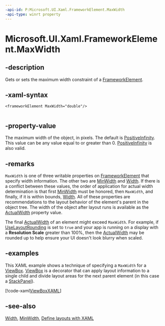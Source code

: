 ```yaml
---
-api-id: P:Microsoft.UI.Xaml.FrameworkElement.MaxWidth
-api-type: winrt property
---
```


<!-- Property syntax
public double MaxWidth { get;  set; }
-->

# Microsoft.UI.Xaml.FrameworkElement.MaxWidth

## -description

Gets or sets the maximum width constraint of a [FrameworkElement](frameworkelement.md).

## -xaml-syntax

```xaml
<frameworkElement MaxWidth="double"/>
 
```

## -property-value

The maximum width of the object, in pixels. The default is [PositiveInfinity](/dotnet/api/system.double.positiveinfinity). This value can be any value equal to or greater than 0. [PositiveInfinity](/dotnet/api/system.double.positiveinfinity) is also valid.

## -remarks

`MaxWidth` is one of three writable properties on [FrameworkElement](frameworkelement.md) that specify width information. The other two are [MinWidth](frameworkelement_minwidth.md) and [Width](frameworkelement_width.md). If there is a conflict between these values, the order of application for actual width determination is that first [MinWidth](frameworkelement_minwidth.md) must be honored, then `MaxWidth`, and finally, if it is within bounds, [Width](frameworkelement_width.md). All of these properties are recommendations to the layout behavior of the element's parent in the object tree. The width of the object after layout runs is available as the [ActualWidth](frameworkelement_actualwidth.md) property value.

The final [ActualWidth](frameworkelement_actualwidth.md) of an element might exceed `MaxWidth`. For example, if [UseLayoutRounding](uielement_uselayoutrounding.md) is set to `true` and your app is running on a display with a **Resolution Scale** greater than 100%, then the [ActualWidth](frameworkelement_actualwidth.md) may be rounded up to help ensure your UI doesn't look blurry when scaled.

## -examples

This XAML example shows a technique of specifying a `MaxWidth` for a [ViewBox](../microsoft.ui.xaml.controls/viewbox.md). [ViewBox](../microsoft.ui.xaml.controls/viewbox.md) is a decorator that can apply layout information to a single child and divide layout areas for the next parent element (in this case a [StackPanel](../microsoft.ui.xaml.controls/stackpanel.md)).

[!code-xaml[ViewBoxXAML](../microsoft.ui.xaml/code/ViewBoxSnippet/csharp/MainPage.xaml#SnippetViewBoxXAML)]

## -see-also

[Width](frameworkelement_width.md), [MinWidth](frameworkelement_minwidth.md), [Define layouts with XAML](/windows/uwp/layout/layouts-with-xaml)
